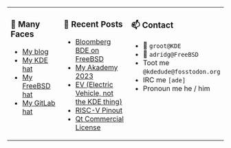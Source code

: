 
<table><tr>
  
<td valign="top" width="30%">
  
### 🙋 Many Faces

- [My blog](https://euroquis.nl/bobulate/)
- [My KDE hat](https://invent.kde.org/adridg)
- [My FreeBSD hat](https://wiki.freebsd.org/AdriaanDeGroot)
- [My GitLab hat](https://gitlab.com/adriaandegroot)
</td>

<td valign="top" width="40%">
  
### 💬 Recent Posts

<!-- BLOG-POST-LIST:START -->
- [Bloomberg BDE on FreeBSD](https://euroquis.nl//freebsd/2023/08/17/bloomberg.html)
- [My Akademy 2023](https://euroquis.nl//kde/2023/08/06/akademy.html)
- [EV &lpar;Electric Vehicle, not the KDE thing&rpar;](https://euroquis.nl//blabla/2023/07/24/ev.html)
- [RISC-V Pinout](https://euroquis.nl//kde/2023/07/05/pinout.html)
- [Qt Commercial License](https://euroquis.nl//blabla/2023/07/04/qtcommercial.html)
<!-- BLOG-POST-LIST:END -->
</td>

<td valign="top" width="30%">
  
### 📫 Contact

- 📧 `groot@KDE`
- 📧 `adridg@FreeBSD`
- Toot me `@kdedude@fosstodon.org`
- IRC me `[ade]`
- Pronoun me he / him
</td>

</tr></table>
